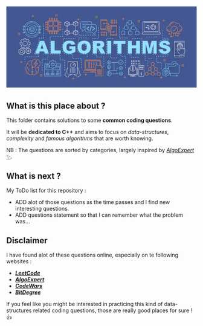 # ![banner](banner.png)

## What is this place about ?

This folder contains solutions to some **common coding questions**.

It will be **dedicated to C++** and aims to focus on _data-structures_, _complexity_ and _famous algorithms_ that are worth knowing.

NB : The questions are sorted by categories, largely inspired by [_AlgoExpert_ :sparkles:](https://www.algoexpert.io).

## What is next ?

My ToDo list for this repository :

* ADD alot of those questions as the time passes and I find new interesting questions.
* ADD questions statement so that I can remember what the problem was...

## Disclaimer

I have found alot of these questions online, especially on te following websites :

* [**_LeetCode_**](https://leetcode.com/problemset)
* [**_AlgoExpert_**](https://www.algoexpert.io)
* [**_CodeWars_**](https://www.codewars.com)
* [**_BitDegree_**](https://www.bitdegree.org)

If you feel like you might be interested in practicing this kind of data-structures related coding questions, those are really good places for sure !  :thumbsup:

